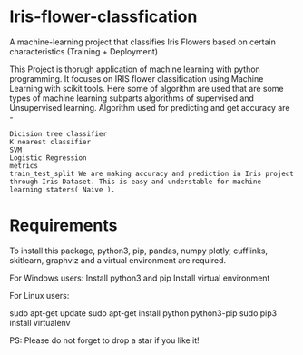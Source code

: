 # Iris-flower-classfication
A machine-learning project that classifies Iris Flowers based on certain characteristics (Training + Deployment)


This Project is thorugh application of machine learning with python programming. It focuses on IRIS flower classification using Machine Learning with scikit tools. Here some of algorithm are used that are some types of machine learning subparts algorithms of supervised and Unsupervised learning. Algorithm used for predicting and get accuracy are -

    Dicision tree classifier
    K nearest classifier
    SVM
    Logistic Regression
    metrics
    train_test_split We are making accuracy and prediction in Iris project through Iris Dataset. This is easy and understable for machine learning staters( Naive ).

# Requirements

To install this package, python3, pip, pandas, numpy plotly, cufflinks, skitlearn, graphviz and a virtual environment are required.

For Windows users:
Install python3 and pip
Install virtual environment

For Linux users:

sudo apt-get update
sudo apt-get install python python3-pip
sudo pip3 install virtualenv 



PS: Please do not forget to drop a star if you like it!

